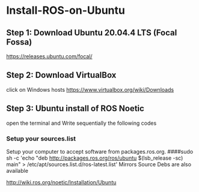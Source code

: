 # Install-ROS-on-Ubuntu

## Step 1: Download Ubuntu 20.04.4 LTS (Focal Fossa)
https://releases.ubuntu.com/focal/

## Step 2: Download VirtualBox
click on Windows hosts
https://www.virtualbox.org/wiki/Downloads

## Step 3: Ubuntu install of ROS Noetic
open the terminal and Write sequentially the following codes
### Setup your sources.list
Setup your computer to accept software from packages.ros.org.
####sudo sh -c 'echo "deb http://packages.ros.org/ros/ubuntu $(lsb_release -sc) main" > /etc/apt/sources.list.d/ros-latest.list'
Mirrors Source Debs are also available

http://wiki.ros.org/noetic/Installation/Ubuntu
